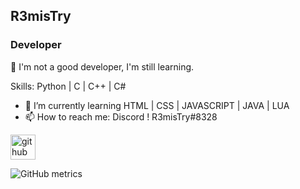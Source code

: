## R3misTry
### Developer
👋 I'm not a good developer, I'm still learning.

Skills: Python | C | C++ | C#

- 🌱 I’m currently learning HTML | CSS | JAVASCRIPT | JAVA | LUA 
- 📫 How to reach me: Discord ! R3misTry#8328 


[<img src='https://cdn.jsdelivr.net/npm/simple-icons@3.0.1/icons/github.svg' alt='github' height='40'>](https://github.com/Mertsayar6623)  

![GitHub metrics](https://metrics.lecoq.io/Mertsayar6623)  


